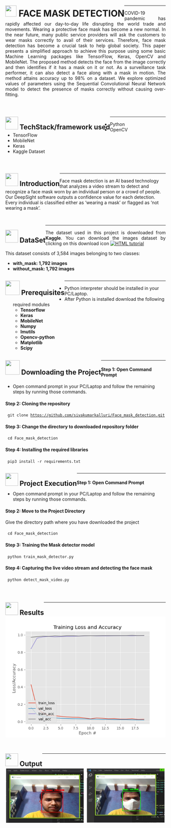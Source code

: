 <h1 text-align="center"><div style="float: left;"><img src="https://img-premium.flaticon.com/png/128/2059/premium/2059372.png?token=exp=1629358287~hmac=6018712a14c7c8a611ab3472ba1d3755" width="35" height="35">     FACE MASK DETECTION</div></h1><hr>

<p align="justify">COVID-19 pandemic has rapidly affected our day-to-day life disrupting the world trade and movements. Wearing a protective face mask has become a new normal. In the near future, many public service providers will ask the customers to wear masks correctly to avail of their services. Therefore, face mask detection has become a crucial task to help global society. This paper presents a simplified approach to achieve this purpose using some basic Machine Learning packages like TensorFlow, Keras, OpenCV and MobileNet. The proposed method detects the face from the image correctly and then identifies if it has a mask on it or not. As a surveillance task performer, it can also detect a face along with a mask in motion. The method attains accuracy up to 98% on a dataset. We explore optimized values of parameters using the Sequential Convolutional Neural Network model to detect the presence of masks correctly without causing over-fitting.</p><br>
 
<h2 text-align="center"><div style="float: left;"><img src="https://img-premium.flaticon.com/png/128/4319/premium/4319207.png?token=exp=1629357704~hmac=b029136115e3137212d8a6f6980942cb" width="40" height="40"> TechStack/framework used</div></h2><hr>

- Python
- OpenCV
- TensorFlow
- MobileNet
- Keras
- Kaggle Dataset
<br>
<h2 text-align="center"><div style="float: left;" text-align="center"><img src="https://img-premium.flaticon.com/png/128/2986/premium/2986258.png?token=exp=1629357509~hmac=efafb9eadbccdbb0b3e45ec24f480813" width="40" height="40">      Introduction</div></h2><hr>

<p >Face mask detection is an AI based technology that analyzes a video stream to detect and recognize a face mask worn by an individual person or a crowd of people. Our DeepSight software outputs a confidence value for each detection. Every individual is classified either as ‘wearing a mask’ or flagged as ‘not wearing a mask’.</p><br>
<div style="float: left;" text-align="center"><h2 align="justify"><img src="https://image.flaticon.com/icons/png/128/2245/2245313.png" width="40" height="40">  DataSet</h2></div><hr>
<p align="justify">The dataset used in this project is downloaded from <b>Kaggle</b>. You can download the images dataset by clicking on this download icon  <a href="https://www.kaggle.com/omkargurav/face-mask-dataset/download">
<img src="https://img-premium.flaticon.com/png/512/3121/premium/3121602.png?token=exp=1629359723~hmac=e4b12674ef3303795d21b7a37ff8095e" alt="HTML tutorial" width="25" height="25">
</a> 
 
 This dataset consists of 3,584 images belonging to two classes:
 <b>
- with_mask: 1,792 images
- without_mask: 1,792 images</b>
 
 <h2 text-align="center"><div style="float: left;"><img src="https://img-premium.flaticon.com/png/128/1022/premium/1022216.png?token=exp=1629364585~hmac=8e3cf8a50e54609bf02ca6ef19438db8" width="45" height="45"> Prerequisites</div></h2><hr>
 
 
 - Python interpreter should be installed in your PC/Laptop.
 - After Python is installed download the following required modules
    - <b>Tensorflow
    - Keras
    - MobileNet
    - Numpy
    - Imutils
    - Opencv-python
    - Matplotlib
    - Scipy</b>


<h2 text-align="center"><div style="float: left;"><img src="https://img-premium.flaticon.com/png/128/2482/premium/2482499.png?token=exp=1629366162~hmac=33f74fbfb7f3d2766a00ee8450f38b55" width="45" height="45"> Downloading the Project</div></h2><hr>

#### Step 1: Open Command Prompt
- Open command prompt in your PC/Laptop and follow the remaining steps by running those commands.
#### Step 2: Cloning the repository 
<code> git clone https://github.com/sivakumarkalluri/Face_mask_detection.git </code>
#### Step 3: Change the directory to downloaded repository folder
<code> cd Face_mask_detection</code>
#### Step 4: Installing the required libraries
<code> pip3 install -r requirements.txt</code>
<h2 ><div style="float: left;"><img src="https://img-premium.flaticon.com/png/128/3468/premium/3468569.png?token=exp=1629368039~hmac=dd57a2cae17190248b97acb810068492" width="40" height="40"> Project Execution</div></h2><hr>

#### Step 1: Open Command Prompt
- Open command prompt in your PC/Laptop and follow the remaining steps by running those commands.
#### Step 2: Move to the Project Directory
Give the directory path where you have downloaded the project<br><br>
<code> cd Face_mask_detection </code>
#### Step 3: Training the Mask detector model
<code> python train_mask_detector.py </code>
#### Step 4: Capturing the live video stream and detecting the face mask
<code> python detect_mask_video.py </code><br><br><br>
<h2 text-align="center"><div style="float: left;"><img src="https://image.flaticon.com/icons/png/128/943/943800.png" width="40" height="40">  Results</div></h2><hr>

![Alt text](plot.png?raw=true "Title")
<br><br>
<h2 text-align="center"><div style="float: left;"><img src="https://image.flaticon.com/icons/png/128/410/410925.png" width="40" height="40"> Output</div></h2><hr>

![Alt text](output_1.jpg?raw=true "Title")




